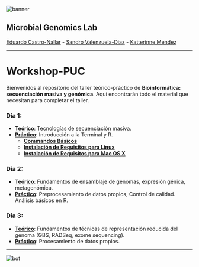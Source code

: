![banner](https://github.com/microgenomics/Workshop-PUC/blob/master/images/logocbibhorizontal.png?raw=true)

## Microbial Genomics Lab

[Eduardo Castro-Nallar](https://github.com/ecastron) - [Sandro Valenzuela-Diaz](https://github.com/Sanrrone) - [Katterinne Mendez](https://github.com/Katterinne)

---

# Workshop-PUC

Bienvenidos al repositorio del taller teórico-práctico de **Bioinformática: secuenciación masiva y genómica**. Aquí encontrarán todo el material que necesitan para completar el taller.


### Día 1: 

+ [**Teórico**](https://www.dropbox.com/s/w8f1y69ppadcdfp/d%C3%ADa01.key?dl=1): Tecnologías de secuenciación masiva.
+ [**Práctico**](https://github.com/microgenomics/Workshop-PUC/blob/master/dia1/Dia1_introduccion.md): Introducción a la Terminal y R.
	+ **[Commandos Básicos](https://github.com/microgenomics/Workshop-PUC/blob/master/dia1/GuiaComandosBasicosTerminal.md)**
	+ **[Instalación de Requisitos para Linux](https://github.com/microgenomics/Workshop-PUC/blob/master/dia1/Guide_InstallPrograms_Linux.md)**
	+ **[Instalación de Requisitos para Mac OS X](https://github.com/microgenomics/Workshop-PUC/blob/master/dia1/Guide_InstallPrograms_Mac.md)**
 
### Día 2:

+ [**Teórico**](https://www.dropbox.com/s/czbxy0evk92t7w8/d%C3%ADa02.key?dl=1): Fundamentos de ensamblaje de genomas, expresión génica, metagenómica.
+ [**Práctico**](https://github.com/microgenomics/Workshop-PUC/blob/master/dia2/Dia2_Assembly.md): Preprocesamiento de datos propios, Control de calidad. Análisis básicos en R.

### Día 3:

+ [**Teórico**](): Fundamentos de técnicas de representación reducida del genoma (GBS, RADSeq, exome sequencing).
+ [**Práctico**](https://github.com/microgenomics/Workshop-PUC/blob/master/dia3/Dia3_RAD-seq.md): Procesamiento de datos propios.

---

![bot](https://github.com/microgenomics/Workshop-PUC/blob/master/images/huincha.jpg?raw=true)
